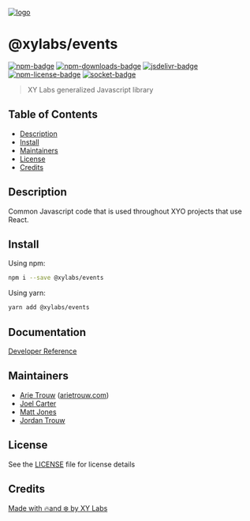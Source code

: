 [![logo][]](https://xylabs.com)

# @xylabs/events

[![npm-badge][]][npm-link]
[![npm-downloads-badge][]][npm-link]
[![jsdelivr-badge][]][jsdelivr-link]
[![npm-license-badge][]](LICENSE)
[![socket-badge][]][socket-link]

> XY Labs generalized Javascript library 

## Table of Contents

-   [Description](#description)
-   [Install](#install)
-   [Maintainers](#maintainers)
-   [License](#license)
-   [Credits](#credits)

## Description

Common Javascript code that is used throughout XYO projects that use React.

## Install

Using npm:

```sh
npm i --save @xylabs/events
```

Using yarn:

```sh
yarn add @xylabs/events
```

## Documentation
[Developer Reference](https://xylabs.github.io/sdk-js)

## Maintainers

-   [Arie Trouw](https://github.com/arietrouw) ([arietrouw.com](https://arietrouw.com))
-   [Joel Carter](https://github.com/JoelBCarter)
-   [Matt Jones](https://github.com/jonesmac)
-   [Jordan Trouw](https://github.com/jordantrouw)

## License

See the [LICENSE](LICENSE) file for license details

## Credits

[Made with 🔥and ❄️ by XY Labs](https://xylabs.com)

[logo]: https://cdn.xy.company/img/brand/XYPersistentCompany_Logo_Icon_Colored.svg

[npm-badge]: https://img.shields.io/npm/v/@xylabs/events.svg
[npm-link]: https://www.npmjs.com/package/@xylabs/events

[npm-downloads-badge]: https://img.shields.io/npm/dw/@xylabs/events
[npm-license-badge]: https://img.shields.io/npm/l/@xylabs/events

[jsdelivr-badge]: https://data.jsdelivr.com/v1/package/npm/@xylabs/events/badge
[jsdelivr-link]: https://www.jsdelivr.com/package/npm/@xylabs/events

[socket-badge]: https://socket.dev/api/badge/npm/package/@xylabs/events
[socket-link]: https://socket.dev/npm/package/@xylabs/events